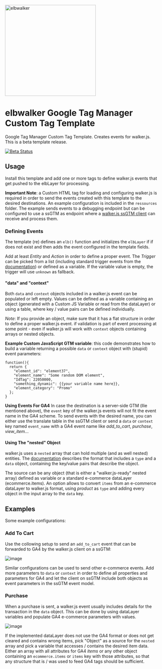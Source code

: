 <p align="left">
  <a href="https://elbwalker.com">
    <img title="elbwalker" src='https://www.elbwalker.com/elbwalker.png' width="300px"/>
  </a>
</p>

# elbwalker Google Tag Manager Custom Tag Template
Google Tag Manager Custom Tag Template. Creates events for walker.js. This is a beta template release. 

[![Beta Status](https://img.shields.io/badge/Status-Beta-yellow.svg)](https://shields.io/)

## Usage
Install this template and add one or more tags to define walker.js events that get pushed to the elbLayer for processing. 

**Important Note**: a Custom HTML tag for loading and configuring walker.js is required in order to send the events created with this template to the desired destinations. An example configuration is included in the `ressources` folder. The example sends events to a debugging endpoint but can be configured to use a ssGTM as endpoint where a [walker.js ssGTM client](https://github.com/elbwalker/sgtm-client-template) can receive and process them. 

### Defining Events
The template (re) defines an `elb()` function and initializes the `elbLayer` if if does not exist and then adds the event configured in the template fields. 

Add at least *Entity* and *Action* in order to define a proper event. The *Trigger* can be picked from a list (including standard trigger events from the [documentation](https://docs.elbwalker.com/tagging/available-triggers)) or defined as a variable. If the variable value is empty, the trigger will use `unknown` as fallback. 

#### "data" and "context"
Both `data` and `context` objects included in a walker.js event can be populated or left empty. Values can be defined as a variable containing an object (generated with a Custom JS Variable or read from the dataLayer) or using a table, where key / value pairs can be defined individually. 

*Note*: If you provide an object, make sure that it has a flat structure in order to define a proper walker.js event. if validation is part of event processing at some point - even if walker.js will work with `context` objects containing arrays or nested objects. 

**Example Custom JavaScript GTM variable**: this code demonstrates how to build a variable returning a possible `data` or `context` object with (stupid) event parameters: 

```
function(){
  return {
    "element_id": "element37",
    "element_name": "Some random DOM element",
    "IdTag": 22050000,
    "something_dynamic": {{your variable name here}},
    "element_category": "Promo"
  };
}
```

**Using Events For GA4**
In case the destination is a server-side GTM (llie mentioned above), the `event` key of the walker.js events will not fit the event name in the GA4 scheme. To send events with the desired name, you can either use the translate table in the ssGTM client or send a `data` or `context` key named `event_name` with a GA4 event name like *add_to_cart*, *purchase*, *view_item*...   

#### Using The "nested" Object
walker.js uses a `nested` array that can hold multiple (and as well nested) entities. The [documentation](https://docs.elbwalker.com/tagging/nested-entities) describes the format that includes a `type` and a `data` object, containing the key/value pairs that describe the object. 

The source can be any object (that is either a "walker.js-ready" nested array) defined as variable or a standard e-commerce dataLayer (ecommerce.items). An option allows to convert `items` from an e-commerce dataLayer to walker.js format, using *product* as `type` and adding every object in the input array to the `data` key. 

## Examples
Some example configurations: 

### Add To Cart
Use the collowing setup to send an `add_to_cart` event that can be forwarded to GA4 by the walker.js client on a ssGTM: 

![image](https://user-images.githubusercontent.com/15323700/205529071-b26f81f1-8efd-4fab-a15f-2bc85cd65703.png)

Similar configurations can be used to send other e-commerce events. Add more parameters to `data` or `context` in order to define all properties and parameters for GA4 and let the client on ssGTM include both objects as event parameters in the ssGTM event model. 

### Purchase
When a purchase is sent, a walker.js event usually includes details for the transaction in the `data` object. This can be done by using dataLayer variables and populate GA4 e-commerce parameters with values. 

![image](https://user-images.githubusercontent.com/15323700/205529691-a31f4a32-ef37-4e57-9eaa-9a5b48a85b30.png)

If the implemented dataLayer does not use the GA4 format or does not get cleared and contains wrong items, pick "Object" as a source for the `nested` array and pick a variable that accesses / contains the desired item data. Either an array with all attributes for GA4 *items* or any other object containing an `ecommerce.items` or `items` key with those attributes, so that any structure that is / was used to feed GA4 tags should be sufficient. 